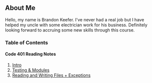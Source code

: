 ## About Me

Hello, my name is Brandon Keefer. I've never had a real job but I have helped my uncle with some electrician work for
his business. Definitely looking forward to accruing some new skills through this course.

### Table of Contents

#### Code 401 Reading Notes

1. [Intro](./notes/intro.md)
2. [Testing & Modules](./notes/testing.md)
3. [Reading and Writing Files + Exceptions](./notes/readwrite.md)
